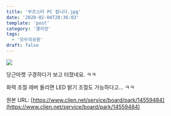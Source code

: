 ```yaml
---
title: '부르스타 PC 팝니다.jpg'
date: '2020-02-04T20:36:03'
template: 'post'
category: '클리앙'
tags: 
  - '모두의공원'
draft: false
---
```


![](https://i.imgur.com/HB9wTMH.jpg)

당근마켓 구경하다가 보고 터졌네요. ㅋㅋ

화력 조절 레버 돌리면 LED 밝기 조절도 가능하다고... ㅋㅋ

원본 URL: [https://www.clien.net/service/board/park/14559484](https://www.clien.net/service/board/park/14559484)